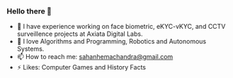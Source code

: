 ### Hello there 👋

<!--
**sahanHe/sahanhe** is a ✨ _special_ ✨ repository because its `README.md` (this file) appears on your GitHub profile.

Here are some ideas to get you started:
-->
- 🔭 I have experience working on face biometric, eKYC-vKYC, and CCTV surveillence projects at Axiata Digital Labs.
- 🌱 I love Algorithms and Programming, Robotics and Autonomous Systems.
- 📫 How to reach me: sahanhemachandra@gmail.com 
- ⚡ Likes: Computer Games and History Facts

